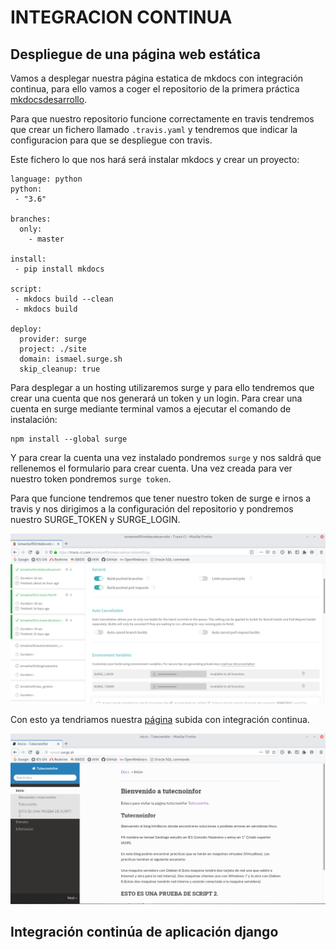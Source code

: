 # INTEGRACION CONTINUA

## Despliegue de una página web estática

Vamos a desplegar nuestra página estatica de mkdocs con integración continua, para ello vamos a coger el repositorio de la primera práctica [mkdocsdesarrollo](https://github.com/ismaelse95/mkdocsdesarrollo).

Para que nuestro repositorio funcione correctamente en travis tendremos que crear un fichero llamado `.travis.yaml` y tendremos que indicar la configuracion para que se despliegue con travis.

Este fichero lo que nos hará será instalar mkdocs y crear un proyecto:

~~~
language: python
python:
 - "3.6"

branches:
  only:
    - master

install:
 - pip install mkdocs

script: 
 - mkdocs build --clean
 - mkdocs build

deploy:
  provider: surge
  project: ./site
  domain: ismael.surge.sh
  skip_cleanup: true
~~~

Para desplegar a un hosting utilizaremos surge y para ello tendremos que crear una cuenta que nos generará un token y un login. Para crear una cuenta en surge mediante terminal vamos a ejecutar el comando de instalación:

~~~
npm install --global surge
~~~

Y para crear la cuenta una vez instalado pondremos `surge` y nos saldrá que rellenemos el formulario para crear cuenta. Una vez creada para ver nuestro token pondremos `surge token`.

Para que funcione tendremos que tener nuestro token de surge e irnos a travis y nos dirigimos a la configuración del repositorio y pondremos nuestro SURGE_TOKEN y SURGE_LOGIN. 

![Primera página](img/ic2.png)

Con esto ya tendriamos nuestra [página](http://ismael.surge.sh/) subida con integración continua.

![Primera página](img/ic.png)

## Integración continúa de aplicación django